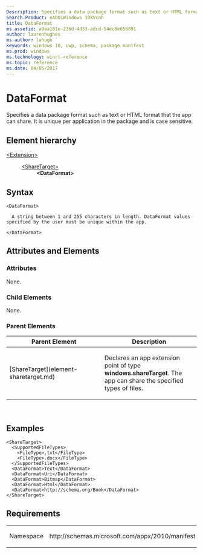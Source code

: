 ```yaml
---
Description: Specifies a data package format such as text or HTML format that the app can share. 
Search.Product: eADQiWindows 10XVcnh
title: DataFormat
ms.assetid: a9aa181e-236d-4d33-adcd-54ec8e656891
author: laurenhughes
ms.author: lahugh
keywords: windows 10, uwp, schema, package manifest
ms.prod: windows
ms.technology: winrt-reference
ms.topic: reference
ms.date: 04/05/2017
---
```


# DataFormat




Specifies a data package format such as text or HTML format that the app can share. It is unique per application in the package and is case sensitive.

## Element hierarchy

<dl>
<dt><a href="element-extension.md">&lt;Extension&gt;</a></dt>
<dd>
<dl>
<dt><a href="element-sharetarget.md">&lt;ShareTarget&gt;</a></dt>
<dd><b>&lt;DataFormat&gt;</b></dd>
</dl>
</dd>
</dl>

## Syntax

``` syntax
<DataFormat>

  A string between 1 and 255 characters in length. DataFormat values specified by the user must be unique within the app. 

</DataFormat>
```

## Attributes and Elements


### Attributes

None.

### Child Elements

None.

### Parent Elements

<table>
<colgroup>
<col width="50%" />
<col width="50%" />
</colgroup>
<thead>
<tr class="header">
<th>Parent Element</th>
<th>Description</th>
</tr>
</thead>
<tbody>
<tr class="odd">
<td>[ShareTarget](element-sharetarget.md)</td>
<td><p>Declares an app extension point of type <strong>windows.shareTarget</strong>. The app can share the specified types of files.</p></td>
</tr>
</tbody>
</table>

 

## Examples

```XAML
<ShareTarget>
  <SupportedFileTypes>
    <FileType>.txt</FileType>
    <FileType>.docx</FileType>
  </SupportedFileTypes>
  <DataFormat>Text</DataFormat>
  <DataFormat>Uri</DataFormat>
  <DataFormat>Bitmap</DataFormat>
  <DataFormat>Html</DataFormat>
  <DataFormat>http://schema.org/Book</DataFormat>
</ShareTarget>
```

## Requirements

<table>
<colgroup>
<col width="50%" />
<col width="50%" />
</colgroup>
<tbody>
<tr class="odd">
<td><p>Namespace</p></td>
<td><p>http://schemas.microsoft.com/appx/2010/manifest</p></td>
</tr>
</tbody>
</table>

 

 




